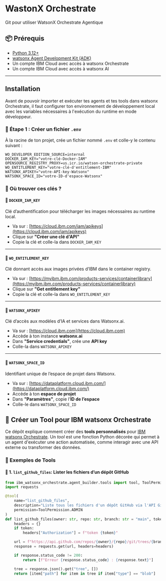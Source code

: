 # WastonX Orchestrate

Git pour utiliser WatsonX Orchestrate Agentique

## 📦 Prérequis

- [Python 3.12+](https://www.python.org/)
- [watsonx Agent Development Kit (ADK)](https://developer.watson-orchestrate.ibm.com)
- Un compte IBM Cloud avec accès à watsonx Orchestrate
- Un compte IBM Cloud avec accès à watsonx AI

---

## Installation

Avant de pouvoir importer et exécuter tes agents et tes tools dans watsonx Orchestrate, il faut configurer ton environnement de développement local avec les variables nécessaires à l'exécution du runtime en mode développeur.

### 📄 Étape 1 : Créer un fichier `.env`

À la racine de ton projet, crée un fichier nommé `.env` et colle-y le contenu suivant :

```env
WO_DEVELOPER_EDITION_SOURCE=internal
DOCKER_IAM_KEY="votre-clé-Docker-IAM"
OPENSOURCE_REGISTRY_PROXY=us.icr.io/watson-orchestrate-private
WO_ENTITLEMENT_KEY="votre-clé-d'entitlement-IBM"
WATSONX_APIKEY="votre-API-key-Watsonx"
WATSONX_SPACE_ID="votre-ID-d'espace-Watsonx"
```

### 🔑 Où trouver ces clés ?

#### 🔹 `DOCKER_IAM_KEY`

Clé d’authentification pour télécharger les images nécessaires au runtime local.

- Va sur : [https://cloud.ibm.com/iam/apikeys](https://cloud.ibm.com/iam/apikeys)
- Clique sur **"Créer une clé d'API"**
- Copie la clé et colle-la dans `DOCKER_IAM_KEY`

---

#### 🔹 `WO_ENTITLEMENT_KEY`

Clé donnant accès aux images privées d’IBM dans le container registry.

- Va sur : [https://myibm.ibm.com/products-services/containerlibrary](https://myibm.ibm.com/products-services/containerlibrary)
- Clique sur **"Get entitlement key"**
- Copie la clé et colle-la dans `WO_ENTITLEMENT_KEY`

---

#### 🔹 `WATSONX_APIKEY`

Clé d’accès aux modèles d’IA et services dans Watsonx.ai.

- Va sur : [https://cloud.ibm.com](https://cloud.ibm.com)
- Accède à ton instance **watsonx.ai**
- Dans **"Service credentials"**, crée une **API key**
- Colle-la dans `WATSONX_APIKEY`

---

#### 🔹 `WATSONX_SPACE_ID`

Identifiant unique de l’espace de projet dans Watsonx.

- Va sur : [https://dataplatform.cloud.ibm.com/](https://dataplatform.cloud.ibm.com/)
- Accède à ton **espace de projet**
- Dans **"Paramètres"**, copie l’**ID de l’espace**
- Colle-le dans `WATSONX_SPACE_ID`

## 🧠 Créer un Tool pour IBM watsonx Orchestrate

Ce dépôt explique comment créer des **tools personnalisés** pour [IBM watsonx Orchestrate](https://developer.watson-orchestrate.ibm.com). Un *tool* est une fonction Python décorée qui permet à un agent d'exécuter une action automatisée, comme interagir avec une API externe ou transformer des données.

### 🚀 Exemples de Tools

#### 🔹 1. `list_github_files`: Lister les fichiers d’un dépôt GitHub

```python
from ibm_watsonx_orchestrate.agent_builder.tools import tool, ToolPermission
import requests

@tool(
    name="list_github_files",
    description="Liste tous les fichiers d'un dépôt GitHub via l'API GitHub.",
    permission=ToolPermission.ADMIN
)
def list_github_files(owner: str, repo: str, branch: str = "main", token: str = "") -> list:
    headers = {}
    if token:
        headers["Authorization"] = f"token {token}"

    url = f"https://api.github.com/repos/{owner}/{repo}/git/trees/{branch}?recursive=1"
    response = requests.get(url, headers=headers)

    if response.status_code != 200:
        return [f"Erreur {response.status_code} : {response.text}"]

    tree = response.json().get("tree", [])
    return [item["path"] for item in tree if item["type"] == "blob"]
